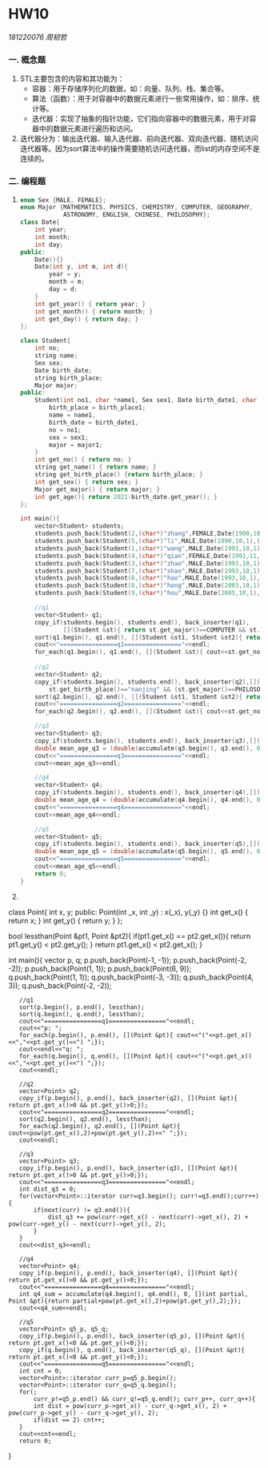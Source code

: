 # HW10

*181220076 周韧哲*

### 一. 概念题

1. STL主要包含的内容和其功能为：
   + 容器：用于存储序列化的数据，如：向量、队列、栈、集合等。
   + 算法（函数）：用于对容器中的数据元素进行一些常用操作，如：排序、统计等。
   + 迭代器：实现了抽象的指针功能，它们指向容器中的数据元素，用于对容器中的数据元素进行遍历和访问。
2. 迭代器分为：输出迭代器、输入迭代器、前向迭代器、双向迭代器、随机访问迭代器等。因为sort算法中的操作需要随机访问迭代器，而list的内存空间不是连续的。

### 二. 编程题

1. ```c++
   enum Sex {MALE, FEMALE};
   enum Major {MATHEMATICS, PHYSICS, CHEMISTRY, COMPUTER, GEOGRAPHY,
               ASTRONOMY, ENGLISH, CHINESE, PHILOSOPHY};
   class Date{
       int year;
       int month;
       int day;
   public:
       Date(){}
       Date(int y, int m, int d){
           year = y;
           month = m;
           day = d;
       }
       int get_year() { return year; }
       int get_month() { return month; }
       int get_day() { return day; }
   };
   
   class Student{
       int no;
       string name;
       Sex sex;
       Date birth_date;
       string birth_place;
       Major major; 
   public:
       Student(int no1, char *name1, Sex sex1, Date birth_date1, char *birth_place1, Major major1){
           birth_place = birth_place1;
           name = name1,
           birth_date = birth_date1,
           no = no1;
           sex = sex1;
           major = major1;          
       }
       int get_no() { return no; }
       string get_name() { return name; }
       string get_birth_place() {return birth_place; }
       int get_sex() { return sex; }
       Major get_major() { return major; }
       int get_age(){ return 2021-birth_date.get_year(); }
   };
   
   int main(){
       vector<Student> students;
       students.push_back(Student(2,(char*)"zhang",FEMALE,Date(1990,10,1),(char*)"nanjing",COMPUTER));
       students.push_back(Student(5,(char*)"li",MALE,Date(1990,10,1),(char*)"beijing",PHILOSOPHY));
       students.push_back(Student(1,(char*)"wang",MALE,Date(1991,10,1),(char*)"nanjing",COMPUTER));
       students.push_back(Student(4,(char*)"qian",FEMALE,Date(1991,11,1),(char*)"shanghai",PHILOSOPHY));
       students.push_back(Student(3,(char*)"zhao",MALE,Date(1993,10,1),(char*)"nanjing",COMPUTER));
       students.push_back(Student(7,(char*)"shao",MALE,Date(1993,10,1),(char*)"nanjing",MATHEMATICS));
       students.push_back(Student(6,(char*)"hao",MALE,Date(1993,10,1),(char*)"nanjing",PHILOSOPHY));
       students.push_back(Student(8,(char*)"hong",MALE,Date(2003,10,1),(char*)"nanjing",PHILOSOPHY));
       students.push_back(Student(9,(char*)"hou",MALE,Date(2005,10,1),(char*)"nanjing",PHILOSOPHY));
   
       //q1
       vector<Student> q1;
       copy_if(students.begin(), students.end(), back_inserter(q1),
               [](Student &st){ return st.get_major()==COMPUTER && st.get_sex()==MALE;});
       sort(q1.begin(), q1.end(), [](Student &st1, Student &st2){ return st1.get_no()<st2.get_no();});
       cout<<"================q1================"<<endl;
       for_each(q1.begin(), q1.end(), [](Student &st){ cout<<st.get_no()<<", "<<st.get_name()<<endl;});
       
       //q2
       vector<Student> q2;
       copy_if(students.begin(), students.end(), back_inserter(q2),[](Student &st){return
           st.get_birth_place()=="nanjing" && (st.get_major()==PHILOSOPHY || st.get_major()==MATHEMATICS);});
       sort(q2.begin(), q2.end(), [](Student &st1, Student &st2){ return st1.get_no()<st2.get_no();});
       cout<<"================q2================"<<endl;
       for_each(q2.begin(), q2.end(), [](Student &st){ cout<<st.get_no()<<", "<<st.get_name()<<", "<<st.get_age()<<endl;});
   
       //q3
       vector<Student> q3;
       copy_if(students.begin(), students.end(), back_inserter(q3),[](Student &st){return st.get_sex()==FEMALE;});
       double mean_age_q3 = (double)accumulate(q3.begin(), q3.end(), 0, [](int partial, Student &st)->int{ return partial+st.get_age();})/q3.size();
       cout<<"================q3================"<<endl;
       cout<<mean_age_q3<<endl;
   
       //q4
       vector<Student> q4;
       copy_if(students.begin(), students.end(), back_inserter(q4),[](Student &st){return st.get_birth_place()=="nanjing" && st.get_major()==COMPUTER;});
       double mean_age_q4 = (double)accumulate(q4.begin(), q4.end(), 0, [](int partial, Student &st)->int{ return partial+st.get_age();})/q4.size();
       cout<<"================q4================"<<endl;
       cout<<mean_age_q4<<endl;
   
       //q5
       vector<Student> q5;
       copy_if(students.begin(), students.end(), back_inserter(q5),[](Student &st){return st.get_major()!=COMPUTER && st.get_age()<20;});
       double mean_age_q5 = (double)accumulate(q5.begin(), q5.end(), 0, [](int partial, Student &st)->int{ return partial+st.get_age();})/q5.size();
       cout<<"================q5================"<<endl;
       cout<<mean_age_q5<<endl;
       return 0;
   }
   ```
   
2. ```c++
class Point{
       int x, y;
public:
       Point(int _x, int _y) : x(_x), y(_y) {}
       int get_x() { return x; }
       int get_y() { return y; }
   };
   
   bool lessthan(Point &pt1, Point &pt2){
       if(pt1.get_x() == pt2.get_x()){
           return pt1.get_y() < pt2.get_y();
       }
       return pt1.get_x() < pt2.get_x();
   }
   
   int main(){
       vector<Point> p, q;
       p.push_back(Point(-1, -1));
       p.push_back(Point(-2, -2));
       p.push_back(Point(1, 1));
       p.push_back(Point(6, 9));
       q.push_back(Point(1, 1));
       q.push_back(Point(-3, -3));
       q.push_back(Point(4, 3));
       q.push_back(Point(-2, -2));
   
       //q1
       sort(p.begin(), p.end(), lessthan);
       sort(q.begin(), q.end(), lessthan);
       cout<<"================q1================"<<endl;
       cout<<"p: ";
       for_each(p.begin(), p.end(), [](Point &pt){ cout<<"("<<pt.get_x()<<","<<pt.get_y()<<") ";});
       cout<<endl<<"q: ";
       for_each(q.begin(), q.end(), [](Point &pt){ cout<<"("<<pt.get_x()<<","<<pt.get_y()<<") ";});
       cout<<endl;
   
       //q2
       vector<Point> q2;
       copy_if(p.begin(), p.end(), back_inserter(q2), [](Point &pt){ return pt.get_x()>0 && pt.get_y()>0;});
       cout<<"================q2================"<<endl;
       sort(q2.begin(), q2.end(), lessthan);
       for_each(q2.begin(), q2.end(), [](Point &pt){ cout<<pow(pt.get_x(),2)+pow(pt.get_y(),2)<<" ";});
       cout<<endl;
       
       //q3
       vector<Point> q3;
       copy_if(p.begin(), p.end(), back_inserter(q3), [](Point &pt){ return pt.get_x()>0 && pt.get_y()>0;});
       cout<<"================q3================"<<endl;
       int dist_q3 = 0;
       for(vector<Point>::iterator curr=q3.begin(); curr!=q3.end();curr++){
           if(next(curr) != q3.end()){
               dist_q3 += pow(curr->get_x() - next(curr)->get_x(), 2) + pow(curr->get_y() - next(curr)->get_y(), 2);
           }
       }
       cout<<dist_q3<<endl;
   
       //q4
       vector<Point> q4;
       copy_if(p.begin(), p.end(), back_inserter(q4), [](Point &pt){ return pt.get_x()>0 && pt.get_y()>0;});
       cout<<"================q4================"<<endl;
       int q4_sum = accumulate(q4.begin(), q4.end(), 0, [](int partial, Point &pt){return partial+pow(pt.get_x(),2)+pow(pt.get_y(),2);});
       cout<<q4_sum<<endl;
   
       //q5
       vector<Point> q5_p, q5_q;
       copy_if(p.begin(), p.end(), back_inserter(q5_p), [](Point &pt){ return pt.get_x()<0 && pt.get_y()<0;});
       copy_if(q.begin(), q.end(), back_inserter(q5_q), [](Point &pt){ return pt.get_x()<0 && pt.get_y()<0;});
       cout<<"================q5================"<<endl;
       int cnt = 0;
       vector<Point>::iterator curr_p=q5_p.begin();
       vector<Point>::iterator curr_q=q5_q.begin();
       for(;
           curr_p!=q5_p.end() && curr_q!=q5_q.end(); curr_p++, curr_q++){
           int dist = pow(curr_p->get_x() - curr_q->get_x(), 2) + pow(curr_p->get_y() - curr_q->get_y(), 2);
           if(dist == 2) cnt++;
       }
       cout<<cnt<<endl;
       return 0;
   }
   ```
   
   
   
   
   
